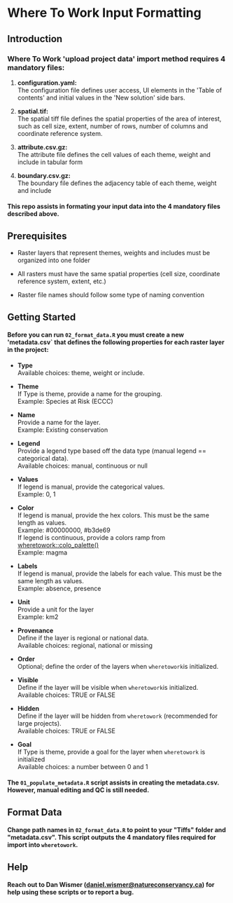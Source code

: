 # Where To Work Input Formatting

## Introduction
### Where To Work 'upload project data' import method requires 4 mandatory files:
1. **configuration.yaml:** <br>
The configuration file defines user access, UI elements in the 'Table of contents' 
and initial values in the 'New solution' side bars.
 
2. **spatial.tif:** <br>
The spatial tiff file defines the spatial properties of the area of interest, 
such as cell size, extent, number of rows, number of columns and coordinate reference system.

3. **attribute.csv.gz:** <br>
The attribute file defines the cell values of each theme, weight and include in tabular form


4. **boundary.csv.gz:** <br>
The boundary file defines the adjacency table of each theme, weight and include

#### This repo assists in formating your input data into the 4 mandatory files described above.


## Prerequisites
- Raster layers that represent themes, weights and includes must be organized into one folder

- All rasters must have the same spatial properties (cell size, coordinate reference system, extent, etc.)

- Raster file names should follow some type of naming convention 


## Getting Started
#### Before you can run `02_format_data.R` you must create a new 'metadata.csv` that defines the following properties for each raster layer in the project:
- **Type** <br>
Available choices: theme, weight or include.

- **Theme** <br>
If Type is theme, provide a name for the grouping. <br>
Example: Species at Risk (ECCC)

- **Name** <br>
Provide a name for the layer. <br>
Example: Existing conservation

- **Legend** <br>
Provide a legend type based off the data type (manual legend == categorical data). <br>
Available choices: manual, continuous or null

- **Values** <br>
If legend is manual, provide the categorical values. <br>
Example: 0, 1

- **Color** <br>
If legend is manual, provide the hex colors. This must be the same length as values. <br>
Example: #00000000, #b3de69 <br>
If legend is continuous, provide a colors ramp from [wheretowork::colo_palette()](https://ncc-cnc.github.io/wheretowork/reference/color_palette.html) <br>
Example: magma

- **Labels** <br>
If legend is manual, provide the labels for each value. This must be the same length as values. <br>
Example: absence, presence

- **Unit** <br>
Provide a unit for the layer <br>
Example: km2

- **Provenance** <br>
Define if the layer is regional or national data. <br>
Available choices: regional, national or missing

- **Order** <br>
Optional; define the order of the layers when `wheretowork`is initialized. <br>

- **Visible** <br>
Define if the layer will be visible when `wheretowork`is initialized. <br>
Available choices: TRUE or FALSE

- **Hidden** <br>
Define if the layer will be hidden from `wheretowork` (recommended for large projects). <br>
Available choices: TRUE or FALSE

- **Goal** <br>
If Type is theme, provide a goal for the layer when `wheretowork` is initialized <br>
Available choices: a number between 0 and 1

#### The `01_populate_metadata.R` script assists in creating the metadata.csv. However, manual editing and QC is still needed.

## Format Data
#### Change path names in `02_format_data.R` to point to your "Tiffs" folder and "metadata.csv". This script outputs the 4 mandatory files required for import into `wheretowork`.

## Help
#### Reach out to Dan Wismer (daniel.wismer@natureconservancy.ca) for help using these scripts or to report a bug.

